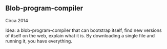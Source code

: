 ## Blob-program-compiler

Circa 2014

Idea: a blob-program-compiler that can bootstrap itself, find new versions of itself on the web, explain what it is. By downloading a single file and running it, you have everything.
